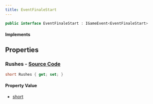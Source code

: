 ```yaml
---
title: EventFinaleStart
---
```


```csharp
public interface EventFinaleStart : IGameEvent<EventFinaleStart>
```

#### Implements

## Properties

### **Rushes** - [Source Code](https://github.com/swiftly-solution/swiftlys2/blob/main/managed/src/SwiftlyS2.Generated/GameEvents/Interfaces/EventFinaleStart.cs#L21)

```csharp
short Rushes { get; set; }
```

#### Property Value

- [short](https://learn.microsoft.com/dotnet/api/system.int16)

